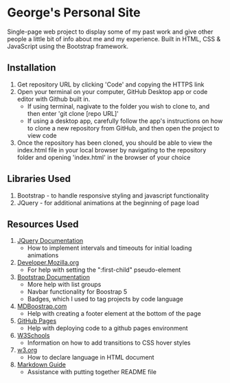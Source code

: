 # George's Personal Site

Single-page web project to display some of my past work and give other people a little bit of info about me and my experience. Built in HTML, CSS & JavaScript using the Bootstrap framework. 

## Installation
1. Get repository URL by clicking 'Code' and copying the HTTPS link
2. Open your terminal on your computer, GitHub Desktop app or code editor with Github built in.
    - If using terminal, nagivate to the folder you wish to clone to, and then enter 'git clone [repo URL]'
    - If using a desktop app, carefully follow the app's instructions on how to clone a new repository from GitHub, and then open the project to view code
3. Once the repository has been cloned, you should be able to view the index.html file in your local browser by navigating to the repository folder and opening 'index.html' in the browser of your choice

## Libraries Used
1. Bootstrap - to handle responsive styling and javascript functionality
2. JQuery - for additional animations at the beginning of page load

## Resources Used
1. [JQuery Documentation](https://api.jquery.com/)
    - How to implement intervals and timeouts for initial loading animations
2. [Developer.Mozilla.org](https://developer.mozilla.org/en-US/docs/Web/CSS/:first-child)
    - For help with setting the ":first-child" pseudo-element
3. [Bootstrap Documentation](https://getbootstrap.com/docs/5.0/components/navbar/)
    - More help with list groups
    - Navbar functionality for Boostrap 5
    - Badges, which I used to tag projects by code language
4. [MDBoostrap.com](https://mdbootstrap.com/docs/standard/navigation/footer/)
    - Help with creating a footer element at the bottom of the page
5. [GitHub Pages](https://pages.github.com/)
    - Help with deploying code to a github pages environment
6. [W3Schools](https://www.w3schools.com/css/css3_transitions.asp)
    - Information on how to add transitions to CSS hover styles
7. [w3.org](https://www.w3.org/International/questions/qa-html-language-declarations)
    - How to declare language in HTML document
8. [Markdown Guide](https://www.markdownguide.org/)
    - Assistance with putting together README file